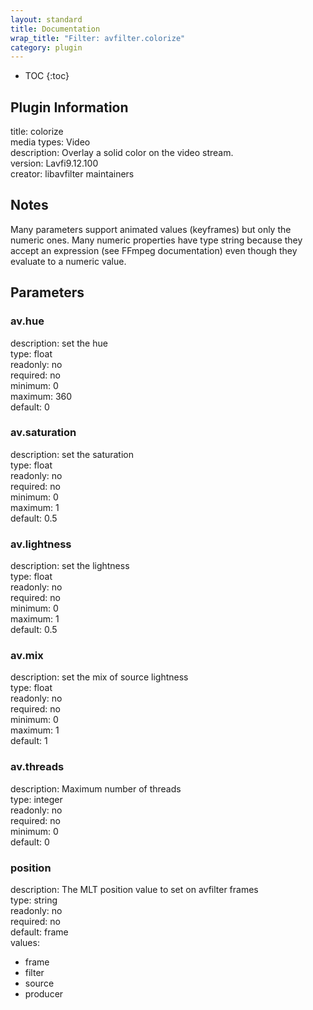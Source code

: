 ```yaml
---
layout: standard
title: Documentation
wrap_title: "Filter: avfilter.colorize"
category: plugin
---
```

* TOC
{:toc}

## Plugin Information

title: colorize  
media types:
Video  
description: Overlay a solid color on the video stream.  
version: Lavfi9.12.100  
creator: libavfilter maintainers  

## Notes

Many parameters support animated values (keyframes) but only the numeric ones. Many numeric properties have type string because they accept an expression (see FFmpeg documentation) even though they evaluate to a numeric value.

## Parameters

### av.hue

  
description:
set the hue  
type: float  
readonly: no  
required: no  
minimum: 0  
maximum: 360  
default: 0  

### av.saturation

  
description:
set the saturation  
type: float  
readonly: no  
required: no  
minimum: 0  
maximum: 1  
default: 0.5  

### av.lightness

  
description:
set the lightness  
type: float  
readonly: no  
required: no  
minimum: 0  
maximum: 1  
default: 0.5  

### av.mix

  
description:
set the mix of source lightness  
type: float  
readonly: no  
required: no  
minimum: 0  
maximum: 1  
default: 1  

### av.threads

  
description:
Maximum number of threads  
type: integer  
readonly: no  
required: no  
minimum: 0  
default: 0  

### position

  
description:
The MLT position value to set on avfilter frames  
type: string  
readonly: no  
required: no  
default: frame  
values:  

* frame
* filter
* source
* producer


